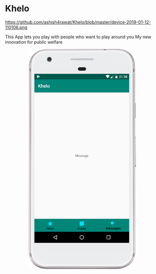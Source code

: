 # Khelo

https://github.com/ashish4rawat/Khelo/blob/master/device-2019-01-12-110106.png

This App lets you play with people who want to play around you
My new innovation for public welfare



<p align="center">
  <img src="https://github.com/ashish4rawat/Khelo/blob/master/device-2019-01-14-213816.png" width="351" title="hover text">
</p>
